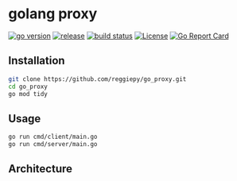 # golang proxy

[![go version](https://img.shields.io/github/go-mod/go-version/reggiepy/go_proxy?color=success&filename=go.mod&style=flat)](https://github.com/reggiepy/go_proxy)
[![release](https://img.shields.io/github/v/tag/reggiepy/go_proxy?color=success&label=release)](https://github.com/reggiepy/go_proxy)
[![build status](https://img.shields.io/badge/build-pass-success.svg?style=flat)](https://github.com/reggiepy/go_proxy)
[![License](https://img.shields.io/badge/license-GNU%203.0-success.svg?style=flat)](https://github.com/reggiepy/go_proxy)
[![Go Report Card](https://goreportcard.com/badge/github.com/reggiepy/go_proxy)](https://goreportcard.com/report/github.com/reggiepy/go_proxy)

## Installation

```bash
git clone https://github.com/reggiepy/go_proxy.git
cd go_proxy
go mod tidy
```

## Usage

```bash
go run cmd/client/main.go
go run cmd/server/main.go
```

## Architecture
